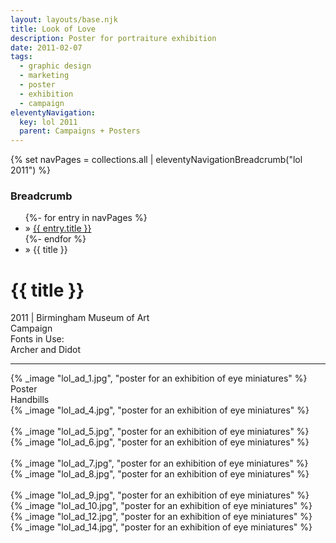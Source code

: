 ```yaml
---
layout: layouts/base.njk
title: Look of Love
description: Poster for portraiture exhibition
date: 2011-02-07
tags:
  - graphic design
  - marketing
  - poster
  - exhibition
  - campaign
eleventyNavigation:
  key: lol 2011
  parent: Campaigns + Posters
---
```

{% set navPages = collections.all | eleventyNavigationBreadcrumb("lol 2011") %}
<div class="breadcrumb">
    <h3 class="visually-hidden">Breadcrumb</h3>
	<ul class="nav">
            {%- for entry in navPages %}
		<li class="nav-item"{% if entry.url == page.url %} class="active-breadcrumb"{% endif %}> » <a href="{{ entry.url }}">{{ entry.title }}</a></li>
  	    	{%- endfor %}
	    <li class="nav-item"><active-breadcrumb>» {{ title }}</active-breadcrumb></li>
	</ul>
</div>
<div class="container">
	<div class="row"></div>
	<div class="row">
		<div class="col-4 col-4-md col-4-lg">
			<h1>{{ title }}</h1>
			<figcaption>2011 | Birmingham Museum of Art</figcaption>
			<figcaption>Campaign</figcaption>
			<figcaption>Fonts in Use:</br>Archer and Didot</figcaption>
            <hr>
		</div>
		<div class="col"></div>
        <div class="col-6 col-6-md col-6-lg">
			{% _image "lol_ad_1.jpg", "poster for an exhibition of eye miniatures" %}
			<figcaption>Poster</figcaption>
		</div>
	</div>
	<div class="row">
		<div class="col"><figcaption>Handbills</figcaption></div>
	</div>
	<div class="row">
		<div class="col">
			{% _image "lol_ad_4.jpg", "poster for an exhibition of eye miniatures" %}
			</br></br>
			{% _image "lol_ad_5.jpg", "poster for an exhibition of eye miniatures" %}
		</div>
		<div class="col">
			{% _image "lol_ad_6.jpg", "poster for an exhibition of eye miniatures" %}
			</br></br>
			{% _image "lol_ad_7.jpg", "poster for an exhibition of eye miniatures" %}
		</div>
		<div class="col">
			{% _image "lol_ad_8.jpg", "poster for an exhibition of eye miniatures" %}
			</br></br>
			{% _image "lol_ad_9.jpg", "poster for an exhibition of eye miniatures" %}
		</div>
	</div>
	<div class="row">
		<div class="col">
			{% _image "lol_ad_10.jpg", "poster for an exhibition of eye miniatures" %}
		</div>
		<div class="col">
			{% _image "lol_ad_12.jpg", "poster for an exhibition of eye miniatures" %}
		</div>
		<div class="col">
			{% _image "lol_ad_14.jpg", "poster for an exhibition of eye miniatures" %}
		</div>
	</div>
</div>

